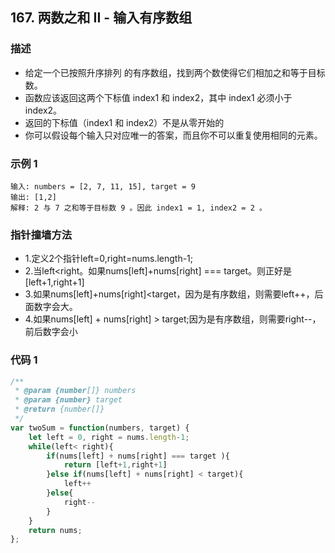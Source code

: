 <!--
 * @Author: your name
 * @Date: 2020-03-09 22:20:59
 * @LastEditTime: 2020-07-19 16:17:59
 * @LastEditors: Please set LastEditors
 * @Description: In User Settings Edit
 * @FilePath: /leetcode_fe/451-500/485_最大连续1的个数.md
 -->
## 167. 两数之和 II - 输入有序数组

### 描述
+ 给定一个已按照升序排列 的有序数组，找到两个数使得它们相加之和等于目标数。 
+ 函数应该返回这两个下标值 index1 和 index2，其中 index1 必须小于 index2。
+ 返回的下标值（index1 和 index2）不是从零开始的
+ 你可以假设每个输入只对应唯一的答案，而且你不可以重复使用相同的元素。

### 示例 1
```
输入: numbers = [2, 7, 11, 15], target = 9
输出: [1,2]
解释: 2 与 7 之和等于目标数 9 。因此 index1 = 1, index2 = 2 。
```



### 指针撞墙方法
+ 1.定义2个指针left=0,right=nums.length-1;
+ 2.当left<right。如果nums[left]+nums[right] === target。则正好是[left+1,right+1]
+ 3.如果nums[left]+nums[right]<target，因为是有序数组，则需要left++，后面数字会大。
+ 4.如果nums[left] + nums[right] > target;因为是有序数组，则需要right--，前后数字会小   

### 代码 1
```js
/**
 * @param {number[]} numbers
 * @param {number} target
 * @return {number[]}
 */
var twoSum = function(numbers, target) {
    let left = 0, right = nums.length-1;
    while(left< right){
        if(nums[left] + nums[right] === target ){
            return [left+1,right+1]
        }else if(nums[left] + nums[right] < target){
            left++
        }else{
            right--
        }
    }
    return nums;
};
```

